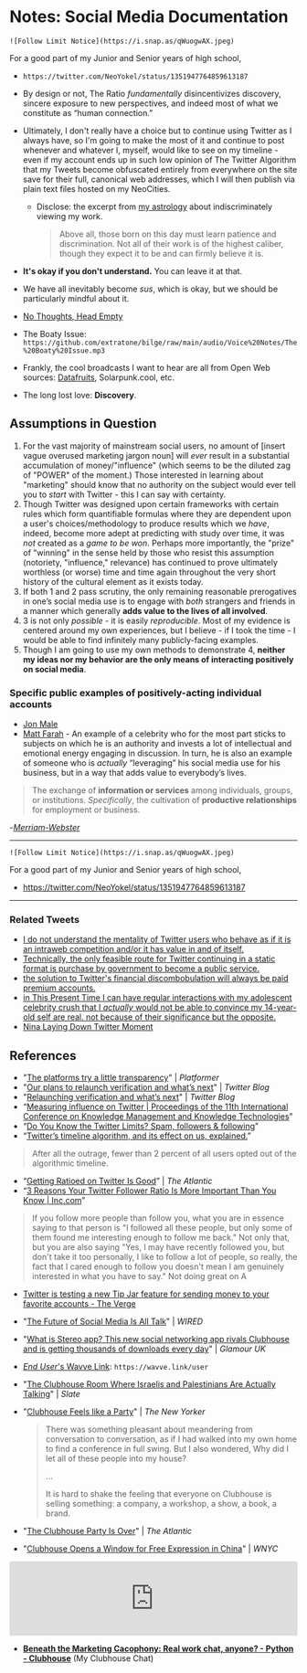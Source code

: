 # Notes: Social Media Documentation



`![Follow Limit Notice](https://i.snap.as/qWuogwAX.jpeg)`

For a good part of my Junior and Senior years of high school, 

* `https://twitter.com/NeoYokel/status/1351947764859613187`

* By design or not, The Ratio _fundamentally_ disincentivizes discovery, sincere exposure to new perspectives, and indeed most of what we constitute as “human connection.”

* Ultimately, I don't really have a choice but to continue using Twitter as I always have, so I'm going to make the most of it and continue to post whenever and whatever I, myself, would like to see on my timeline - even if my account ends up in such low opinion of The Twitter Algorithm that my Tweets become obfuscated entirely from everywhere on the site save for their full, canonical web addresses, which I will then publish via plain text files hosted on my NeoCities.
  * Disclose: the excerpt from [my astrology](https://www.notion.so/rotund/The-Day-of-Reformed-Precocity-1bbbb5f6369646fbae7024c3295523e4) about indiscriminately viewing my work.
  
    > Above all, those born on this day must learn patience and discrimination. Not all of their work is of the highest caliber, though they expect it to be and can firmly believe it is.
  
* **It's okay if you don't understand.** You can leave it at that.

* We have all inevitably become *sus*, which is okay, but we should be particularly mindful about it.

* [No Thoughts, Head Empty](https://www.joinclubhouse.com/club/no-thoughts-head-em)

* The Boaty Issue: `https://github.com/extratone/bilge/raw/main/audio/Voice%20Notes/The%20Boaty%20Issue.mp3`

* Frankly, the cool broadcasts I want to hear are all from Open Web sources: [Datafruits](https://datafruits.fm/), Solarpunk.cool, etc.

* The long lost love: **Discovery**.

## Assumptions in Question

1. For the vast majority of mainstream social users, no amount of [insert vague overused marketing jargon noun] will *ever* result in a substantial accumulation of money/"influence" (which seems to be the diluted zag of "POWER" of the moment.) Those interested in learning about "marketing" should know that no authority on the subject would ever tell you to *start* with Twitter - this I can say with certainty. 
2. Though Twitter was designed upon certain frameworks with certain rules which form quantifiable formulas where they are dependent upon a user's choices/methodology to produce results which we *have*, indeed, become more adept at predicting with study over time, it was *not* created as a *game to be won*. Perhaps more importantly, the "prize" of "winning" in the sense held by those who resist this assumption (notoriety, "influence," relevance) has continued to prove ultimately worthless (or worse) time and time again throughout the very short history of the cultural element as it exists today.
3. If both 1 and 2 pass scrutiny, the only remaining reasonable prerogatives in one’s social media use is to engage with _both_ strangers and friends in a manner which generally **adds value to the lives of all involved**.
4. 3 is not only _possible_ - it is easily _reproducible_. Most of my evidence is centered around my own experiences, but I believe - if I took the time - I would be able to find infinitely many publicly-facing examples. 
5. Though I am going to use my own methods to demonstrate 4, **neither my ideas nor my behavior are the only means of interacting positively on social media**.

### Specific public examples of positively-acting individual accounts
* [Jon Male](https://twitter.com/mrjaydeeem)
* [Matt Farah](https://twitter.com/thesmokingtire) - An example of a celebrity who for the most part sticks to subjects on which he is an authority and invests a lot of intellectual and emotional energy engaging in discussion. In turn, he is also an example of someone who is *actually* “leveraging” his social media use for his business, but in a way that adds value to everybody’s lives. 


> The exchange of **information or services** among individuals, groups, or institutions.
> *Specifically*, the cultivation of **productive relationships** for employment or business.

-[*Merriam-Webster*](https://www.merriam-webster.com/dictionary/networking)

***

`![Follow Limit Notice](https://i.snap.as/qWuogwAX.jpeg)`

For a good part of my Junior and Senior years of high school, 

* https://twitter.com/NeoYokel/status/1351947764859613187


***

### Related Tweets

* [I do not understand the mentality of Twitter users who behave as if it is an intraweb competition and/or it has value in and of itself.](https://twitter.com/NeoYokel/status/753114804617932801)
* [Technically, the only feasible route for Twitter continuing in a static format is purchase by government to become a public service.](https://twitter.com/NeoYokel/status/696094018862718976)
* [the solution to Twitter's financial discombobulation will always be paid premium accounts.](https://twitter.com/NeoYokel/status/841212000436912129)
* [in This Present Time I can have regular interactions with my adolescent celebrity crush that I *actually* would not be able to convince my 14-year-old self are real. not because of their significance but the opposite.](https://twitter.com/NeoYokel/status/1393805699445047301)
* [Nina Laying Down Twitter Moment](https://twitter.com/i/events/1395934071197474828 )

## References

* "[The platforms try a little transparency](https://www.platformer.news/p/the-platforms-try-a-little-transparency)" | *Platformer*
* "[Our plans to relaunch verification and what’s next](https://blog.twitter.com/en_us/topics/company/2020/our-plans-to-relaunch-verification-and-whats-next.html)" | *Twitter Blog*
* "[Relaunching verification and what’s next](https://blog.twitter.com/en_us/topics/company/2021/relaunching-verification-and-whats-next.html)" | *Twitter Blog*
* “[Measuring influence on Twitter | Proceedings of the 11th International Conference on Knowledge Management and Knowledge Technologies](https://dl.acm.org/doi/abs/10.1145/2024288.2024326)”
* “[Do You Know the Twitter Limits? Spam, followers & following](https://iag.me/socialmedia/guides/do-you-know-the-twitter-limits/)”
* “[Twitter’s timeline algorithm, and its effect on us, explained.](http://www.slate.com/articles/technology/cover_story/2017/03/twitter_s_timeline_algorithm_and_its_effect_on_us_explained.html)”
> After all the outrage, fewer than 2 percent of all users opted out of the algorithmic timeline.
* “[Getting Ratioed on Twitter Is Good](https://www.theatlantic.com/ideas/archive/2019/10/ratio-twitter-good/600334/)” | *The Atlantic*
* “[3 Reasons Your Twitter Follower Ratio Is More Important Than You Know | Inc.com](https://www.inc.com/hillel-fuld/3-reasons-your-twitter-follower-ratio-is-more-important-than-you-know.html)”
> If you follow more people than follow you, what you are in essence saying to that person is "I followed all these people, but only some of them found me interesting enough to follow me back."
> Not only that, but you are also saying "Yes, I may have recently followed you, but don't take it too personally, I like to follow a lot of people, so really, the fact that I cared enough to follow you doesn't mean I am genuinely interested in what you have to say."
> Not doing great on A
* [Twitter is testing a new Tip Jar feature for sending money to your favorite accounts - The Verge](https://www.theverge.com/2021/5/6/22423583/twitter-tip-jar-feature-sending-money-venmo-cashapp)

* "[The Future of Social Media Is All Talk](https://www.wired.com/story/the-future-of-social-media-is-all-talk)" | *WIRED*

* "[What is Stereo app? This new social networking app rivals Clubhouse and is getting thousands of downloads every day](https://www.glamourmagazine.co.uk/article/stereo-app)" | *Glamour UK*

* [*End User*'s Wavve Link](https://wavve.link/user): `https://wavve.link/user`

* "[The Clubhouse Room Where Israelis and Palestinians Are Actually Talking](https://slate.com/news-and-politics/2021/05/palestinian-israeli-clubhouse-conversation.html)" | *Slate*

* "[Clubhouse Feels like a Party](https://www.newyorker.com/news/letter-from-silicon-valley/in-the-clubhouse)" | *The New Yorker*

  > There was something pleasant about meandering from conversation to conversation, as if I had walked into my own home to find a conference in full swing. But I also wondered, Why did I let all of these people into my house?
  >
  > ...
  >
  > It is hard to shake the feeling that everyone on Clubhouse is selling something: a company, a workshop, a show, a book, a brand.

* "[The Clubhouse Party Is Over](https://www.vanityfair.com/news/2021/04/the-clubhouse-party-is-over)" | *The Atlantic*

* "[Clubhouse Opens a Window for Free Expression in China](https://www.wnyc.org/story/clubhouse-opens-window-free-expression-china-pm/)" | *WNYC*

<iframe frameborder="0" scrolling="no" height="130" width="100%" src="https://www.wnyc.org/widgets/ondemand_player/wnyc/#file=/audio/json/1092149/&share=1"></iframe>

* **[Beneath the Marketing Cacophony: Real work chat, anyone? - Python - Clubhouse](https://www.joinclubhouse.com/event/MKJXLezN)** (My Clubhouse Chat)